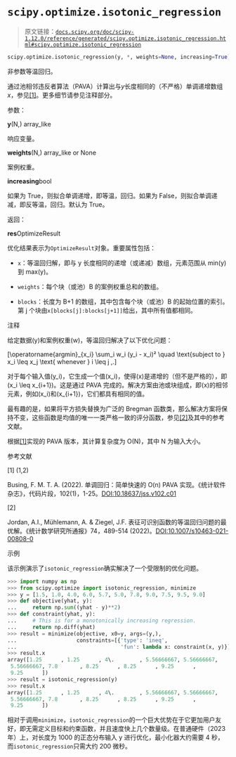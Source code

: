 # `scipy.optimize.isotonic_regression`

> 原文链接：[`docs.scipy.org/doc/scipy-1.12.0/reference/generated/scipy.optimize.isotonic_regression.html#scipy.optimize.isotonic_regression`](https://docs.scipy.org/doc/scipy-1.12.0/reference/generated/scipy.optimize.isotonic_regression.html#scipy.optimize.isotonic_regression)

```py
scipy.optimize.isotonic_regression(y, *, weights=None, increasing=True)
```

非参数等温回归。

通过池相邻违反者算法（PAVA）计算出与*y*长度相同的（不严格）单调递增数组*x*，参见[[1]](#rddcb72c1ad4d-1)。更多细节请参见注释部分。

参数：

**y**(N,) array_like

响应变量。

**weights**(N,) array_like or None

案例权重。

**increasing**bool

如果为 True，则拟合单调递增，即等温，回归。如果为 False，则拟合单调递减，即反等温，回归。默认为 True。

返回：

**res**OptimizeResult

优化结果表示为`OptimizeResult`对象。重要属性包括：

+   `x`：等温回归解，即与 y 长度相同的递增（或递减）数组，元素范围从 min(y)到 max(y)。

+   `weights`：每个块（或池）B 的案例权重总和的数组。

+   `blocks`：长度为 B+1 的数组，其中包含每个块（或池）B 的起始位置的索引。第 j 个块由`x[blocks[j]:blocks[j+1]]`给出，其中所有值都相同。

注释

给定数据\(y\)和案例权重\(w\)，等温回归解决了以下优化问题：

\[\operatorname{argmin}_{x_i} \sum_i w_i (y_i - x_i)² \quad \text{subject to } x_i \leq x_j \text{ whenever } i \leq j \,.\]

对于每个输入值\(y_i\)，它生成一个值\(x_i\)，使得\(x\)是递增的（但不是严格的），即\(x_i \leq x_{i+1}\)。这是通过 PAVA 完成的。解决方案由池或块组成，即\(x\)的相邻元素，例如\(x_i\)和\(x_{i+1}\)，它们都具有相同的值。

最有趣的是，如果将平方损失替换为广泛的 Bregman 函数类，那么解决方案将保持不变，这些函数是均值的唯一一类严格一致的评分函数，参见[[2]](#rddcb72c1ad4d-2)及其中的参考文献。

根据[[1]](#rddcb72c1ad4d-1)实现的 PAVA 版本，其计算复杂度为 O(N)，其中 N 为输入大小。

参考文献

[1] (1,2)

Busing, F. M. T. A. (2022). 单调回归：简单快速的 O(n) PAVA 实现。《统计软件杂志》，代码片段，102(1)，1-25。[DOI:10.18637/jss.v102.c01](https://doi.org/10.18637/jss.v102.c01)

[2]

Jordan, A.I., Mühlemann, A. & Ziegel, J.F. 表征可识别函数的等温回归问题的最优解。《统计数学研究所通报》74，489-514 (2022)。[DOI:10.1007/s10463-021-00808-0](https://doi.org/10.1007/s10463-021-00808-0)

示例

该示例演示了`isotonic_regression`确实解决了一个受限制的优化问题。

```py
>>> import numpy as np
>>> from scipy.optimize import isotonic_regression, minimize
>>> y = [1.5, 1.0, 4.0, 6.0, 5.7, 5.0, 7.8, 9.0, 7.5, 9.5, 9.0]
>>> def objective(yhat, y):
...     return np.sum((yhat - y)**2)
>>> def constraint(yhat, y):
...     # This is for a monotonically increasing regression.
...     return np.diff(yhat)
>>> result = minimize(objective, x0=y, args=(y,),
...                   constraints=[{'type': 'ineq',
...                                 'fun': lambda x: constraint(x, y)}])
>>> result.x
array([1.25      , 1.25      , 4\.        , 5.56666667, 5.56666667,
 5.56666667, 7.8       , 8.25      , 8.25      , 9.25      ,
 9.25      ])
>>> result = isotonic_regression(y)
>>> result.x
array([1.25      , 1.25      , 4\.        , 5.56666667, 5.56666667,
 5.56666667, 7.8       , 8.25      , 8.25      , 9.25      ,
 9.25      ]) 
```

相对于调用`minimize`，`isotonic_regression`的一个巨大优势在于它更加用户友好，即无需定义目标和约束函数，并且速度快上几个数量级。在普通硬件（2023 年）上，对长度为 1000 的正态分布输入 y 进行优化，最小化器大约需要 4 秒，而`isotonic_regression`只需大约 200 微秒。

